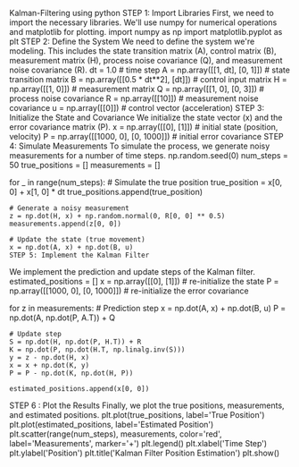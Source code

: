 Kalman-Filtering using python
STEP 1: Import Libraries
First, we need to import the necessary libraries. We'll use numpy for numerical operations and matplotlib for plotting.
import numpy as np
import matplotlib.pyplot as plt
STEP 2: Define the System
We need to define the system we're modeling. This includes the state transition matrix (A), control matrix (B), measurement matrix (H), process noise covariance (Q), and measurement noise covariance (R).
dt = 1.0  # time step
A = np.array([[1, dt], [0, 1]])  # state transition matrix
B = np.array([[0.5 * dt**2], [dt]])  # control input matrix
H = np.array([[1, 0]])  # measurement matrix
Q = np.array([[1, 0], [0, 3]])  # process noise covariance
R = np.array([[10]])  # measurement noise covariance
u = np.array([[0]])  # control vector (acceleration)
STEP 3: Initialize the State and Covariance
We initialize the state vector (x) and the error covariance matrix (P).
x = np.array([[0], [1]])  # initial state (position, velocity)
P = np.array([[1000, 0], [0, 1000]])  # initial error covariance
STEP 4: Simulate Measurements
To simulate the process, we generate noisy measurements for a number of time steps.
np.random.seed(0)
num_steps = 50
true_positions = []
measurements = []

for _ in range(num_steps):
    # Simulate the true position
    true_position = x[0, 0] + x[1, 0] * dt
    true_positions.append(true_position)
    
    # Generate a noisy measurement
    z = np.dot(H, x) + np.random.normal(0, R[0, 0] ** 0.5)
    measurements.append(z[0, 0])
    
    # Update the state (true movement)
    x = np.dot(A, x) + np.dot(B, u)
    STEP 5: Implement the Kalman Filter
We implement the prediction and update steps of the Kalman filter.
estimated_positions = []
x = np.array([[0], [1]])  # re-initialize the state
P = np.array([[1000, 0], [0, 1000]])  # re-initialize the error covariance

for z in measurements:
    # Prediction step
    x = np.dot(A, x) + np.dot(B, u)
    P = np.dot(A, np.dot(P, A.T)) + Q
    
    # Update step
    S = np.dot(H, np.dot(P, H.T)) + R
    K = np.dot(P, np.dot(H.T, np.linalg.inv(S)))
    y = z - np.dot(H, x)
    x = x + np.dot(K, y)
    P = P - np.dot(K, np.dot(H, P))
    
    estimated_positions.append(x[0, 0])
STEP 6 : Plot the Results
Finally, we plot the true positions, measurements, and estimated positions.
plt.plot(true_positions, label='True Position')
plt.plot(estimated_positions, label='Estimated Position')
plt.scatter(range(num_steps), measurements, color='red', label='Measurements', marker='+')
plt.legend()
plt.xlabel('Time Step')
plt.ylabel('Position')
plt.title('Kalman Filter Position Estimation')
plt.show()


